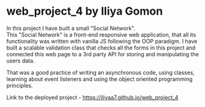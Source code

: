 # web_project_4 by Iliya Gomon

In this project I have built a small "Social Network".
<br>This "Social Network" is a front-end responsive web application, that all its functionality was written with vanilla JS following the OOP paradigm.
I have built a scalable validation class that checks all the forms in this project and connected this web page to a 3rd party API for storing and manipulating the users data.

That was a good practice of writing an asynchronous code, using classes, learning about event listeners and using the object oriented programming principles.

Link to the deployed project - https://iliyaa7.github.io/web_project_4
